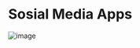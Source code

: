 # Sosial Media Apps
![image](https://user-images.githubusercontent.com/84588706/175778521-88863308-a64f-4ff7-bdcc-c7fb016113f9.png)
